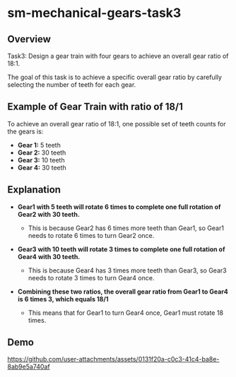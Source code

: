 # sm-mechanical-gears-task3

## Overview

Task3: Design a gear train with four gears to achieve an overall gear ratio of 18:1.

The goal of this task is to achieve a specific overall gear ratio by carefully selecting the number of teeth for each gear.


## Example of Gear Train with ratio of 18/1

To achieve an overall gear ratio of 18:1, one possible set of teeth counts for the gears is:

- **Gear 1:** 5 teeth
- **Gear 2:** 30 teeth
- **Gear 3:** 10 teeth
- **Gear 4:** 30 teeth


## Explanation 

- **Gear1 with 5 teeth will rotate 6 times to complete one full rotation of Gear2 with 30 teeth.**
  - This is because Gear2 has 6 times more teeth than Gear1, so Gear1 needs to rotate 6 times to turn Gear2 once.

- **Gear3 with 10 teeth will rotate 3 times to complete one full rotation of Gear4 with 30 teeth.**
  - This is because Gear4 has 3 times more teeth than Gear3, so Gear3 needs to rotate 3 times to turn Gear4 once.

- **Combining these two ratios, the overall gear ratio from Gear1 to Gear4 is 6 times 3, which equals 18/1**
  - This means that for Gear1 to turn Gear4 once, Gear1 must rotate 18 times.


## Demo

https://github.com/user-attachments/assets/0131f20a-c0c3-41c4-ba8e-8ab9e5a740af



